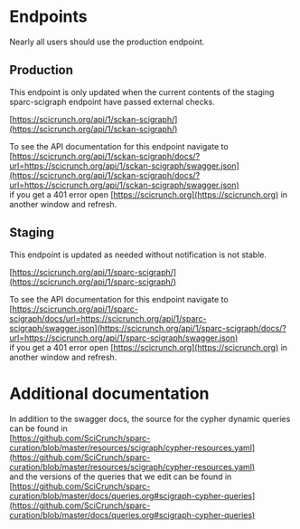 # Endpoints
Nearly all users should use the production endpoint.
## Production
This endpoint is only updated when the current contents of the staging
sparc-scigraph endpoint have passed external checks.  

[https://scicrunch.org/api/1/sckan-scigraph/](https://scicrunch.org/api/1/sckan-scigraph/)


To see the API documentation for this endpoint navigate to  
[https://scicrunch.org/api/1/sckan-scigraph/docs/?url=https://scicrunch.org/api/1/sckan-scigraph/swagger.json](https://scicrunch.org/api/1/sckan-scigraph/docs/?url=https://scicrunch.org/api/1/sckan-scigraph/swagger.json)  
if you get a 401 error open [https://scicrunch.org](https://scicrunch.org) in another window and refresh.

## Staging
This endpoint is updated as needed without notification is not stable.  

[https://scicrunch.org/api/1/sparc-scigraph/](https://scicrunch.org/api/1/sparc-scigraph/)


To see the API documentation for this endpoint navigate to  
[https://scicrunch.org/api/1/sparc-scigraph/docs/url=https://scicrunch.org/api/1/sparc-scigraph/swagger.json](https://scicrunch.org/api/1/sparc-scigraph/docs/?url=https://scicrunch.org/api/1/sparc-scigraph/swagger.json)  
if you get a 401 error open [https://scicrunch.org](https://scicrunch.org) in another window and refresh.

# Additional documentation
In addition to the swagger docs, the source for the cypher dynamic queries can be found in  
[https://github.com/SciCrunch/sparc-curation/blob/master/resources/scigraph/cypher-resources.yaml](https://github.com/SciCrunch/sparc-curation/blob/master/resources/scigraph/cypher-resources.yaml)  
and the versions of the queries that we edit can be found in  
[https://github.com/SciCrunch/sparc-curation/blob/master/docs/queries.org#scigraph-cypher-queries](https://github.com/SciCrunch/sparc-curation/blob/master/docs/queries.org#scigraph-cypher-queries)
